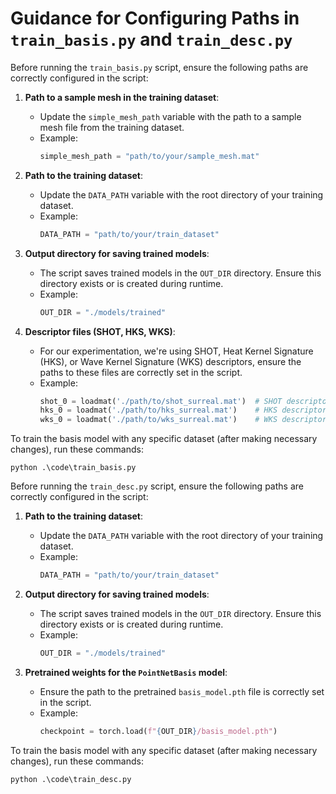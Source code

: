 # Guidance for Configuring Paths in `train_basis.py` and `train_desc.py`

Before running the `train_basis.py` script, ensure the following paths are correctly configured in the script:

1. **Path to a sample mesh in the training dataset**:
   - Update the `simple_mesh_path` variable with the path to a sample mesh file from the training dataset.
   - Example:
     ```python
     simple_mesh_path = "path/to/your/sample_mesh.mat"
     ```

2. **Path to the training dataset**:
   - Update the `DATA_PATH` variable with the root directory of your training dataset.
   - Example:
     ```python
     DATA_PATH = "path/to/your/train_dataset"
     ```

3. **Output directory for saving trained models**:
   - The script saves trained models in the `OUT_DIR` directory. Ensure this directory exists or is created during runtime.
   - Example:
     ```python
     OUT_DIR = "./models/trained"
     ```

4. **Descriptor files (SHOT, HKS, WKS)**:
   - For our experimentation, we're using SHOT, Heat Kernel Signature (HKS), or Wave Kernel Signature (WKS) descriptors, ensure the paths to these files are correctly set in the script.
   - Example:
     ```python
     shot_0 = loadmat('./path/to/shot_surreal.mat')  # SHOT descriptors
     hks_0 = loadmat('./path/to/hks_surreal.mat')    # HKS descriptors
     wks_0 = loadmat('./path/to/wks_surreal.mat')    # WKS descriptors
     ```

To train the basis model with any specific dataset (after making necessary changes), run these commands:

```train basis network
python .\code\train_basis.py
```

Before running the `train_desc.py` script, ensure the following paths are correctly configured in the script:

1. **Path to the training dataset**:
   - Update the `DATA_PATH` variable with the root directory of your training dataset.
   - Example:
     ```python
     DATA_PATH = "path/to/your/train_dataset"
     ```

2. **Output directory for saving trained models**:
   - The script saves trained models in the `OUT_DIR` directory. Ensure this directory exists or is created during runtime.
   - Example:
     ```python
     OUT_DIR = "./models/trained"
     ```

3. **Pretrained weights for the `PointNetBasis` model**:
   - Ensure the path to the pretrained `basis_model.pth` file is correctly set in the script.
   - Example:
     ```python
     checkpoint = torch.load(f"{OUT_DIR}/basis_model.pth")
     ```
To train the basis model with any specific dataset (after making necessary changes), run these commands:

```train descriptor network
python .\code\train_desc.py
```
